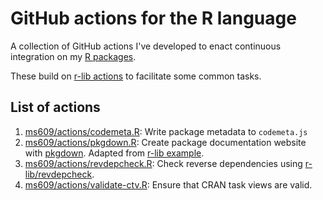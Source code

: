 # GitHub actions for the R language

A collection of GitHub actions I've developed to enact continuous integration
on my [R packages](https://smithlabdurham.github.io/#!software).

These build on [r-lib actions](https://www.tidyverse.org/blog/2022/06/actions-2-0-0/)
to facilitate some common tasks.

## List of actions

1. [ms609/actions/codemeta.R](https://github.com/ms609/actions/tree/main/codemeta):
  Write package metadata to `codemeta.js`
1. [ms609/actions/pkgdown.R](https://github.com/ms609/actions/tree/main/pkgdown):
  Create package documentation website with [pkgdown](https://pkgdown.r-lib.org/).
  Adapted from [r-lib example](https://github.com/r-lib/actions/tree/v2/examples#build-pkgdown-site).
1. [ms609/actions/revdepcheck.R](https://github.com/ms609/actions/tree/main/revdepcheck):
 Check reverse dependencies using [r-lib/revdepcheck](https://github.com/r-lib/revdepcheck).
1. [ms609/actions/validate-ctv.R](https://github.com/ms609/actions/tree/main/validate-ctv):
  Ensure that CRAN task views are valid.

